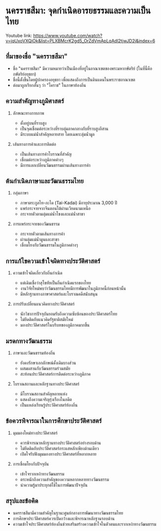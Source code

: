 # นครราชสีมา: จุดกำเนิดอารยธรรมและความเป็นไทย

Youtube link: https://www.youtube.com/watch?v=jqUxoVXQiOk&list=PLXBMcrK2gd5_OrZdVmApLqAdl2tjwJD2j&index=6
## ที่มาของชื่อ "นครราชสีมา"
- ชื่อ "นครราชสีมา" มีความหมายว่าเป็นเมืองที่อยู่ในอาณาเขตของพระมหากษัตริย์ (ในที่นี้คือกษัตริย์อยุธยา)
- ชื่อนี้ตั้งขึ้นโดยผู้ปกครองอยุธยา เพื่อแสดงถึงการเป็นดินแดนในพระราชอาณาเขต
- ต่อมาถูกเรียกสั้นๆ ว่า "โคราช" ในภาษาท้องถิ่น

## ความสำคัญทางภูมิศาสตร์
1. ลักษณะทางกายภาพ
   - ตั้งอยู่บนที่ราบสูง
   - เป็นจุดเชื่อมต่อระหว่างที่ราบลุ่มภาคกลางกับที่ราบสูงอีสาน
   - มีระบบแม่น้ำสำคัญหลายสาย โดยเฉพาะลุ่มน้ำมูล

2. เส้นทางการค้าและการติดต่อ
   - เป็นเส้นทางการค้าโบราณที่สำคัญ
   - เชื่อมต่อระหว่างภูมิภาคต่างๆ
   - มีการแลกเปลี่ยนวัฒนธรรมผ่านเส้นทางการค้า

## ต้นกำเนิดภาษาและวัฒนธรรมไทย

1. กลุ่มภาษา
   - ภาษาตระกูลไท-กะได (Tai-Kadai) มีอายุประมาณ 3,000 ปี
   - แพร่กระจายจากจีนตอนใต้ผ่านเวียดนามเหนือ
   - กระจายตัวตามลุ่มแม่น้ำโขงและแม่น้ำสาขา

2. การแพร่กระจายของวัฒนธรรม
   - กระจายตัวตามเส้นทางการค้า
   - ผ่านลุ่มแม่น้ำมูนและสาขา
   - เชื่อมโยงกับวัฒนธรรมในภูมิภาคต่างๆ

## การแก้ไขความเข้าใจผิดทางประวัติศาสตร์

1. ความเข้าใจผิดเกี่ยวกับถิ่นกำเนิด
   - แต่เดิมเชื่อว่าสุโขทัยเป็นถิ่นกำเนิดแรกของไทย
   - งานวิจัยใหม่พบว่าวัฒนธรรมไทยมีการพัฒนาในภูมิภาคนี้ก่อนหน้านั้น
   - มีหลักฐานทางภาษาศาสตร์และโบราณคดีสนับสนุน

2. การปรับเปลี่ยนแนวคิดทางประวัติศาสตร์
   - นักวิชาการปัจจุบันยอมรับถึงความซับซ้อนของประวัติศาสตร์ไทย
   - ไม่ยึดติดกับแนวคิดรัฐชาติสมัยใหม่
   - มองประวัติศาสตร์ในบริบทของภูมิภาคมากขึ้น

## มรดกทางวัฒนธรรม

1. ภาษาและวัฒนธรรมท้องถิ่น
   - ยังคงรักษาเอกลักษณ์ดั้งเดิมบางส่วน
   - ผสมผสานกับวัฒนธรรมร่วมสมัย
   - สะท้อนประวัติศาสตร์การติดต่อระหว่างภูมิภาค

2. โบราณสถานและหลักฐานทางประวัติศาสตร์
   - มีโบราณสถานสำคัญหลายแห่ง
   - แสดงถึงความเจริญรุ่งเรืองในอดีต
   - เป็นแหล่งเรียนรู้ประวัติศาสตร์ท้องถิ่น

## ข้อควรพิจารณาในการศึกษาประวัติศาสตร์

1. มุมมองใหม่ทางประวัติศาสตร์
   - ควรพิจารณาหลักฐานทางประวัติศาสตร์อย่างรอบด้าน
   - ไม่ยึดติดกับประวัติศาสตร์กระแสหลักเพียงด้านเดียว
   - เปิดใจรับฟังมุมมองทางประวัติศาสตร์ที่หลากหลาย

2. การเชื่อมโยงกับปัจจุบัน
   - เข้าใจรากเหง้าทางวัฒนธรรม
   - ตระหนักถึงความสำคัญของความหลากหลายทางวัฒนธรรม
   - นำความรู้มาประยุกต์ใช้ในการพัฒนาปัจจุบัน

## สรุปและข้อคิด
- นครราชสีมามีความสำคัญในฐานะศูนย์กลางการพัฒนาทางวัฒนธรรมไทย
- การศึกษาประวัติศาสตร์ควรเปิดกว้างและพิจารณาหลักฐานรอบด้าน
- ความเข้าใจประวัติศาสตร์ท้องถิ่นช่วยเสริมสร้างความเข้าใจในตัวตนและรากเหง้าทางวัฒนธรรม
